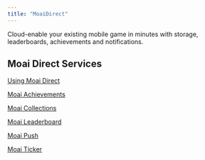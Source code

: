 ```yaml
---
title: "MoaiDirect"
---
```


Cloud-enable your existing mobile game in minutes with storage, leaderboards, achievements and notifications.

Moai Direct Services
--------------------

[Using Moai Direct](using-moai-direct.html)

[Moai Achievements](moai-achievements.html)

[Moai Collections](moai-collections.html)

[Moai Leaderboard](moai-leaderboard.html)

[Moai Push](moai-push.html)

[Moai Ticker](moai-ticker.html)



